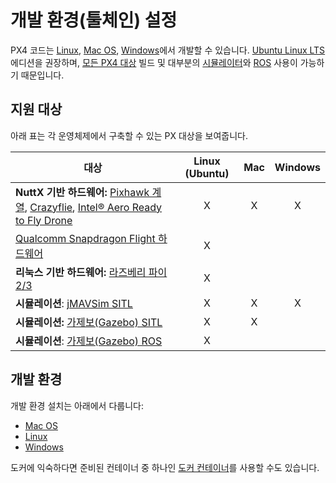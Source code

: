 # 개발 환경(툴체인) 설정

PX4 코드는 [Linux](../setup/dev_env_linux.md), [Mac OS](../setup/dev_env_mac.md), [Windows](../setup/dev_env_windows.md)에서 개발할 수 있습니다. [Ubuntu Linux LTS](https://wiki.ubuntu.com/LTS) 에디션을 권장하며, [모든 PX4 대상](#supported-targets) 빌드 및 대부분의 [시뮬레이터](../simulation/README.md)와 [ROS](../ros/README.md) 사용이 가능하기 때문입니다.

## 지원 대상

아래 표는 각 운영체제에서 구축할 수 있는 PX 대상을 보여줍니다.

| 대상                                                                                                                                                                                                                                                                                    | Linux (Ubuntu) | Mac | Windows |
| ------------------------------------------------------------------------------------------------------------------------------------------------------------------------------------------------------------------------------------------------------------------------------------- |:--------------:|:---:|:-------:|
| **NuttX 기반 하드웨어:** [Pixhawk 계열](https://docs.px4.io/master/en/flight_controller/pixhawk_series.html), [Crazyflie](https://docs.px4.io/master/en/flight_controller/crazyflie2.html), [Intel® Aero Ready to Fly Drone](https://docs.px4.io/master/en/flight_controller/intel_aero.html) |       X        |  X  |    X    |
| [Qualcomm Snapdragon Flight 하드웨어](https://docs.px4.io/master/en/flight_controller/snapdragon_flight.html)                                                                                                                                                                             |       X        |     |         |
| **리눅스 기반 하드웨어:** [라즈베리 파이 2/3](https://docs.px4.io/master/en/flight_controller/raspberry_pi_navio2.html)                                                                                                                                                                              |       X        |     |         |
| **시뮬레이션**: [jMAVSim SITL](../simulation/jmavsim.md)                                                                                                                                                                                                                                   |       X        |  X  |    X    |
| **시뮬레이션:** [가제보(Gazebo) SITL](../simulation/gazebo.md)                                                                                                                                                                                                                                |       X        |  X  |         |
| **시뮬레이션**: [가제보(Gazebo) ROS](../simulation/ros_interface.md)                                                                                                                                                                                                                          |       X        |     |         |

## 개발 환경

개발 환경 설치는 아래에서 다룹니다:

- [Mac OS](../setup/dev_env_mac.md)
- [Linux](../setup/dev_env_linux.md)
- [Windows](../setup/dev_env_windows.md)

도커에 익숙하다면 준비된 컨테이너 중 하나인 [도커 컨테이너](../test_and_ci/docker.md)를 사용할 수도 있습니다.